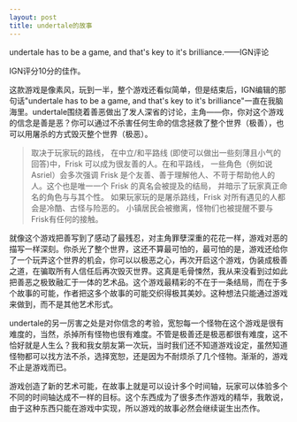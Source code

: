 ```yaml
---
layout: post
title: undertale的故事
---
```

undertale has to be a game, and that's key to it's brilliance.——IGN评论

IGN评分10分的佳作。

这款游戏是像素风，玩到一半，整个游戏还看似简单，但是结束后，IGN编辑的那句话"undertale has to be a game, and that's key to it's brilliance"一直在我脑海里。undertale围绕着善恶做出了发人深省的讨论，主角——你，你对这个游戏的信念是善是恶？你可以通过不杀害任何生命的信念拯救了整个世界（极善），也可以用屠杀的方式毁灭整个世界（极恶）。

>取决于玩家玩的路线， 在中立/和平路线 (即使可以做出一些刻薄且小气的回答)中，Frisk 可以成为很友善的人。在和平路线， 一些角色（例如说 Asriel）会多次强调 Frisk 是个友善、善于理解他人、不苛于帮助他人的人。这个也是唯一一个 Frisk 的真名会被提及的结局， 并暗示了玩家真正命名的角色与与其个性。
如果玩家玩的是屠杀路线，Frisk 对所有遇见的人都会是冷酷、古怪与险恶的。 小镇居民会被撤离，怪物们也被提醒不要与Frisk有任何的接触。

就像这个游戏把善写到了感动了最残忍，对主角罪孽深重的花花一样，游戏对恶的描写一样深刻。你杀光了整个世界，这还不算最可怕的，最可怕的是，游戏还给你了一个玩弄这个世界的机会，你可以以极恶之心，再次开启这个游戏，伪装成极善之道，在骗取所有人信任后再次毁灭世界。这真是毛骨悚然，我从来没看到过如此把善恶之极致融汇于一体的艺术品。这个游戏最精彩的不在于一条结局，而在于多个故事的可能，作者把这多个故事的可能交织得极其美妙。这种想法只能通过游戏来做到，而不是其他艺术形式。

undertale的另一厉害之处是对你信念的考验，宽恕每一个怪物在这个游戏是很有难度的，当然，杀掉所有怪物也很有难度。不管是极善还是极恶都很有难度，这不恰好就是人生么？我和我女朋友第一次玩，当时我们还不知道游戏设定，虽然知道怪物都可以找方法不杀，选择宽恕，还是因为不耐烦杀了几个怪物。渐渐的，游戏不止是游戏而已。

游戏创造了新的艺术可能，在故事上就是可以设计多个时间轴，玩家可以体验多个不同的时间轴达成不一样的目标。这个东西成为了很多杰作游戏的精华，我敢说，由于这种东西只能在游戏中实现，所以游戏的故事必然会继续诞生出杰作。
